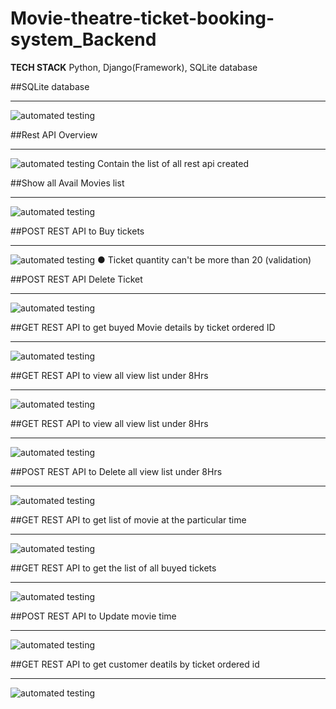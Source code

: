 ﻿# Movie-theatre-ticket-booking-system_Backend
 
 **TECH STACK**
 Python, Django(Framework), SQLite database
 
 ##SQLite database
 ***************************
 ![automated testing](sql.png)
 
 ##Rest API Overview
 ***************************
 ![automated testing](apioverview.png)
 Contain the list of all rest api created
 
 ##Show all Avail Movies list
 ***************************
![automated testing](availmovieslist.png)

##POST REST API to Buy tickets
***************************
![automated testing](buytickets.png)
● Ticket quantity can't be more than 20 (validation)

##POST REST API Delete Ticket
***************************
![automated testing](moviedeletebymovieid.png)

##GET REST API to get buyed Movie details by ticket ordered ID
***************************
![automated testing](moviedetailbymovieid.png)

##GET REST API to view all view list under 8Hrs
***************************
![automated testing](movielistunderhrs.png)

##GET REST API to view all view list under 8Hrs
***************************
![automated testing](movielistunderhrs.png)

##POST REST API to Delete all view list under 8Hrs
***************************
![automated testing](movielistdeleteunder8Hrs.png)

##GET REST API to  get list of movie at the particular time
***************************
![automated testing](movielistwithparticulartime.png)

##GET REST API to get the list of all buyed tickets
***************************
![automated testing](ticketorderdlist.png)

##POST REST API to Update movie time
***************************
![automated testing](updatemoviedetails.png)

##GET REST API to get customer deatils by ticket ordered id
***************************
![automated testing](userdetailsbyticketid.png)
